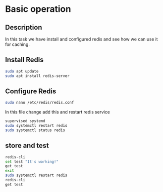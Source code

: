 # Basic operation 

## Description 

In this task we have install and configured redis and see how we can use it for caching.

## Install Redis

```bash
sudo apt update
sudo apt install redis-server
```

## Configure Redis

```bash
sudo nano /etc/redis/redis.conf
```

In this file change add this and restart redis service
```bash
supervised systemd
sudo systemctl restart redis
sudo systemctl status redis
```
## store and test 

```bash
redis-cli
set test "It's working!"
get test
exit
sudo systemctl restart redis
redis-cli
get test
```


